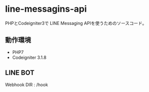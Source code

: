 # line-messagins-api
PHPとCodeigniter3で LINE Messaging APIを使うためのソースコード。 

## 動作環境
* PHP7
* Codeigniter 3.1.8

## LINE BOT
Webhook DIR : /hook
